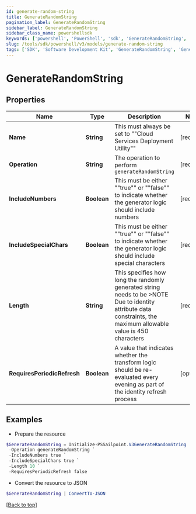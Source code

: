```yaml
---
id: generate-random-string
title: GenerateRandomString
pagination_label: GenerateRandomString
sidebar_label: GenerateRandomString
sidebar_class_name: powershellsdk
keywords: ['powershell', 'PowerShell', 'sdk', 'GenerateRandomString', 'GenerateRandomString'] 
slug: /tools/sdk/powershell/v3/models/generate-random-string
tags: ['SDK', 'Software Development Kit', 'GenerateRandomString', 'GenerateRandomString']
---
```



# GenerateRandomString

## Properties

Name | Type | Description | Notes
------------ | ------------- | ------------- | -------------
**Name** | **String** | This must always be set to ""Cloud Services Deployment Utility"" | [required]
**Operation** | **String** | The operation to perform `generateRandomString` | [required]
**IncludeNumbers** | **Boolean** | This must be either ""true"" or ""false"" to indicate whether the generator logic should include numbers | [required]
**IncludeSpecialChars** | **Boolean** | This must be either ""true"" or ""false"" to indicate whether the generator logic should include special characters | [required]
**Length** | **String** | This specifies how long the randomly generated string needs to be   >NOTE Due to identity attribute data constraints, the maximum allowable value is 450 characters  | [required]
**RequiresPeriodicRefresh** | **Boolean** | A value that indicates whether the transform logic should be re-evaluated every evening as part of the identity refresh process | [optional] 

## Examples

- Prepare the resource
```powershell
$GenerateRandomString = Initialize-PSSailpoint.V3GenerateRandomString  -Name Cloud Services Deployment Utility `
 -Operation generateRandomString `
 -IncludeNumbers true `
 -IncludeSpecialChars true `
 -Length 10 `
 -RequiresPeriodicRefresh false
```

- Convert the resource to JSON
```powershell
$GenerateRandomString | ConvertTo-JSON
```


[[Back to top]](#) 

